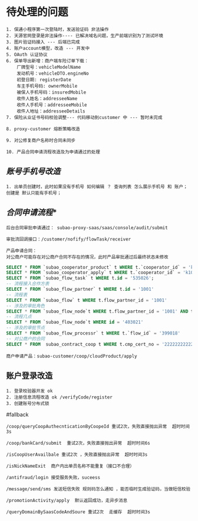 # **待处理的问题**
	1. 保通小程序第一次登陆时，发送验证码 非法操作	
	2. 天源官网登录是非法操作---- 已解决域名问题，生产前端识别为了测试环境
	3. 图片验证码接入 --- 后端已完成
	4. 账户account模型，改造 --- 开发中				
	5. OAuth 认证协议  
	6. 保单导出新增：商户端车险订单下载：
		厂牌型号：vehicleModelName
		发动机号：vehicleDTO.engineNo
		初登日期: registerDate 
		车主手机号码: ownerMobile
		被保人手机号码：insuredMobile
		收件人姓名：addresseeName
		收件人手机号：addresseeMobile
		收件人地址：addresseeDetails
	7. 保险从业证书号码校验调整--- 代码移动到customer 中 --- 暂时未完成
	
	8. proxy-customer 熔断策略改造
	
	9. 对公修复商户名称时合同未同步
	
	10. 产品合同申请流程改造及为申请通过的处理
	


## *账号手机号改造*
	1. 出单员创建时，此时如果没有手机号 如何编辑 ？ 查询列表 怎么展示手机号 和 账户；创建是 默认只能有手机号；
	



## *合同申请流程**

	后台合同审批申请通过： subao-proxy-saas/saas/console/audit/submit
	
	审批流回调接口：/customer/nofify/flowTask/receiver
	
	产品申请合同：
	对公商户可能存在对公商户合同不存在的情况，此时产品审批通过后最终状态未修改
```sql
SELECT * FROM `subao_cooperator_product` t WHERE t.`cooperator_id` = 'k1055oqw' AND t.`product_id` = '10459';
SELECT * FROM `subao_cooperator_apply` t WHERE t.`cooperator_id` = 'k1055oqw';
SELECT * FROM `subao_flow_task` t WHERE t.id = '535026';
-- 流程接入合作方表
SELECT * FROM `subao_flow_partner` t WHERE t.id = '1001'
-- 流程表
SELECT * FROM `subao_flow` t WHERE t.flow_partner_id = '1001'
-- 涉及的审批角色
SELECT * FROM `subao_flow_node`t WHERE t.flow_partner_id = '1001' AND t.flow_id = '1001';
-- 流程几点
SELECT * FROM `subao_flow_node`t WHERE id = '403021'
-- 涉及的审批节点
SELECT * FROM `subao_flow_processr` t WHERE t.`flow_id` = '399018'
-- 对公商户的合同
SELECT * FROM  subao_contract_coop t WHERE t.cmp_cert_no = '22222222222222'
```
	商户申请产品：subao-customer/coop/cloudProduct/apply
	
	
## 账户登录改造
	1. 登录校验器开发 ok
	2. 注册信息流程改造 ok /verifyCode/register
	3. 创建账号分布式锁
	
	


#fallback

	/coop/queryCoopAuthecnticationByCoopeId 重试2次，失败直接抛出异常  超时时间3s 
	
	/coop/bankCard/submit  重试2次，失败直接抛出异常  超时时间6s 	
	
	/isCoopUserAvailbale 重试2次 ，失败直接抛出异常  超时时间3s 
	
	/isNickNameExit  商户内出单员名称不能重复（接口不合理）
	
	/antifraud/login 接受服务失败，suceess 
	
	/message/send/sms 发送短信失败 规则码怎么通知 ，能否临时生成验证码，当做短信校验
	
	/promotionActivity/apply  默认返回成功，走异步消息

	/queryDomainBySaasCodeAndSoure 重试2次  走缓存  超时时间3s 
